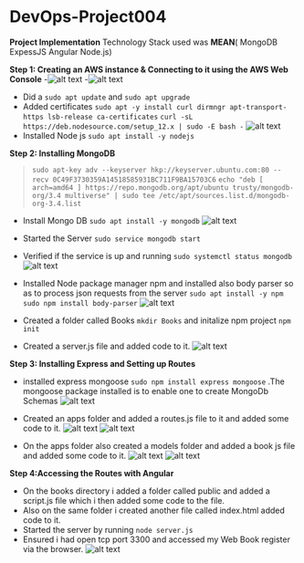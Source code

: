 # DevOps-Project004

****Project Implementation****
Technology Stack used was **MEAN**( MongoDB ExpessJS Angular Node.js)

**Step 1: Creating an AWS instance & Connecting to it using the AWS Web Console**
-![alt text](https://github.com/Ellawangari/DevOps-Project004/blob/main/Images/1.PNG)
-![alt text](https://github.com/Ellawangari/DevOps-Project004/blob/main/Images/2.PNG)
- Did a `sudo apt update` and `sudo apt upgrade`
- Added certificates `sudo apt -y install curl dirmngr apt-transport-https lsb-release ca-certificates`
`curl -sL https://deb.nodesource.com/setup_12.x | sudo -E bash -` 
![alt text](https://github.com/Ellawangari/DevOps-Project004/blob/main/Images/3.PNG)
- Installed Node js `sudo apt install -y nodejs`

**Step 2: Installing MongoDB**
> `sudo apt-key adv --keyserver hkp://keyserver.ubuntu.com:80 --recv 0C49F3730359A14518585931BC711F9BA15703C6`
> `echo "deb [ arch=amd64 ] https://repo.mongodb.org/apt/ubuntu trusty/mongodb-org/3.4 multiverse" | sudo tee /etc/apt/sources.list.d/mongodb-org-3.4.list` 
- Install Mongo DB `sudo apt install -y mongodb`
 ![alt text](https://github.com/Ellawangari/DevOps-Project004/blob/main/Images/4.PNG)
- Started the Server `sudo service mongodb start`
- Verified if the service is up and running `sudo systemctl status mongodb`
   ![alt text](https://github.com/Ellawangari/DevOps-Project004/blob/main/Images/5.PNG)
- Installed Node package manager npm and installed also body parser so as to process json requests from the server
   `sudo apt install -y npm`  `sudo npm install body-parser`
    ![alt text](https://github.com/Ellawangari/DevOps-Project004/blob/main/Images/6.PNG)
    
 - Created a folder called Books  `mkdir Books`   and initalize npm project  `npm init`
 - Created a server.js file and added code to it.
   ![alt text](https://github.com/Ellawangari/DevOps-Project004/blob/main/Images/7.PNG)

**Step 3: Installing Express and Setting up Routes**
- installed express mongoose  `sudo npm install express mongoose` .The mongoose package installed is to enable one to create MongoDb Schemas
    ![alt text](https://github.com/Ellawangari/DevOps-Project004/blob/main/Images/8.PNG)
    
 - Created an apps folder and added a routes.js file to it and added some code to it.
      ![alt text](https://github.com/Ellawangari/DevOps-Project004/blob/main/Images/9.PNG)
          ![alt text](https://github.com/Ellawangari/DevOps-Project004/blob/main/Images/10.PNG)
 - On the apps folder also created a models folder and added a book js file and added some code to it.
       ![alt text](https://github.com/Ellawangari/DevOps-Project004/blob/main/Images/11.PNG)
          ![alt text](https://github.com/Ellawangari/DevOps-Project004/blob/main/Images/12.PNG)
          
  **Step 4:Accessing the Routes with Angular**
  - On the books directory i added a folder called public and added a script.js file which i then added some code to the file.
  - Also on the same folder i created another file called index.html added code to it.
  -  Started the server by running  `node server.js`
  -  Ensured i had open tcp port 3300 and accessed my Web Book register via the browser.
      ![alt text](https://github.com/Ellawangari/DevOps-Project004/blob/main/Images/13.PNG)
